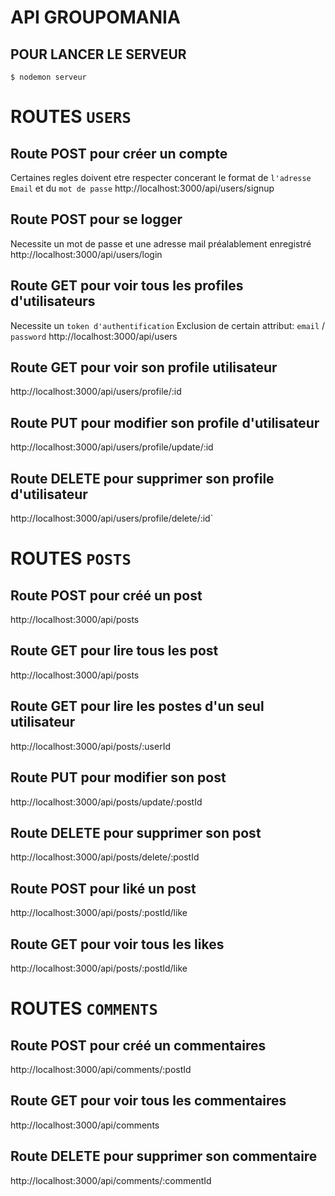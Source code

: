 # API GROUPOMANIA

## POUR LANCER LE SERVEUR

`$ nodemon serveur`

# ROUTES `USERS`

## Route POST pour créer un compte

Certaines regles doivent etre respecter concerant le format de `l'adresse Email` et du `mot de passe`
http://localhost:3000/api/users/signup

## Route POST pour se logger

Necessite un mot de passe et une adresse mail préalablement enregistré
http://localhost:3000/api/users/login

## Route GET pour voir tous les profiles d'utilisateurs

Necessite un `token d'authentification`
Exclusion de certain attribut: `email` / `password`
http://localhost:3000/api/users

## Route GET pour voir son profile utilisateur

http://localhost:3000/api/users/profile/:id

## Route PUT pour modifier son profile d'utilisateur

http://localhost:3000/api/users/profile/update/:id

## Route DELETE pour supprimer son profile d'utilisateur

http://localhost:3000/api/users/profile/delete/:id`

# ROUTES `POSTS`

## Route POST pour créé un post

http://localhost:3000/api/posts

## Route GET pour lire tous les post

http://localhost:3000/api/posts

## Route GET pour lire les postes d'un seul utilisateur

http://localhost:3000/api/posts/:userId

## Route PUT pour modifier son post

http://localhost:3000/api/posts/update/:postId

## Route DELETE pour supprimer son post

http://localhost:3000/api/posts/delete/:postId

## Route POST pour liké un post

http://localhost:3000/api/posts/:postId/like

## Route GET pour voir tous les likes

http://localhost:3000/api/posts/:postId/like

# ROUTES `COMMENTS`

## Route POST pour créé un commentaires

http://localhost:3000/api/comments/:postId

## Route GET pour voir tous les commentaires

http://localhost:3000/api/comments

## Route DELETE pour supprimer son commentaire

http://localhost:3000/api/comments/:commentId
